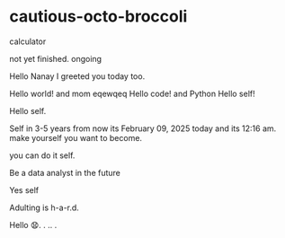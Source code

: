 # cautious-octo-broccoli
calculator 


not yet finished.
ongoing


Hello Nanay I greeted you today too.

Hello world! and mom
eqewqeq
Hello code! and Python
Hello self!


Hello self.

Self in 3-5 years from now its February 09, 2025 today and its 12:16 am. make yourself you want to become.

you can do it self.

Be a data analyst in the future

Yes self

Adulting is h-a-r.d.

Hello 😧.
. .. .
<!-- This will be a calculator not yet finish and its ongoing. 


Ongoing calculator program

octo octo

hello

hellooo

Feb 19, 2025 health link, city hall, baranggay hall at 1 pm police station
.

go forward 
